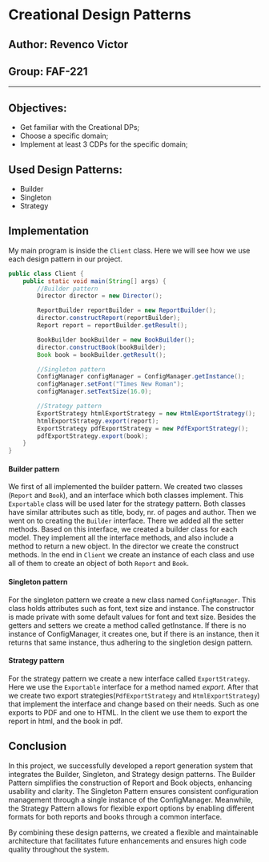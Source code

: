 # Creational Design Patterns


## Author: Revenco Victor
## Group: FAF-221

----

## Objectives:

* Get familiar with the Creational DPs;
* Choose a specific domain;
* Implement at least 3 CDPs for the specific domain;


## Used Design Patterns:

* Builder
* Singleton
* Strategy


## Implementation

My main program is inside the `Client` class. Here we will see how we use each design pattern in our project.
```Java
public class Client {
    public static void main(String[] args) {
        //Builder pattern
        Director director = new Director();

        ReportBuilder reportBuilder = new ReportBuilder();
        director.constructReport(reportBuilder);
        Report report = reportBuilder.getResult();

        BookBuilder bookBuilder = new BookBuilder();
        director.constructBook(bookBuilder);
        Book book = bookBuilder.getResult();

        //Singleton pattern
        ConfigManager configManager = ConfigManager.getInstance();
        configManager.setFont("Times New Roman");
        configManager.setTextSize(16.0);

        //Strategy pattern
        ExportStrategy htmlExportStrategy = new HtmlExportStrategy();
        htmlExportStrategy.export(report);
        ExportStrategy pdfExportStrategy = new PdfExportStrategy();
        pdfExportStrategy.export(book);
    }
}
```
#### Builder pattern
We first of all implemented the builder pattern. We created two classes (`Report` and `Book`), and an interface which
both classes implement. This `Exportable` class will be used later for the strategy pattern.
Both classes have similar attributes such as title, body, nr. of pages and author. Then we went on to creating the 
`Builder` interface. There we added all the setter methods. Based on this interface, we created a builder class for each 
model. They implement all the interface methods, and also include a method to return a new object. In the director we 
create the construct methods. In the end in `Client` we create an instance of each class and use all of them to create 
an object of both `Report` and `Book`.

#### Singleton pattern
For the singleton pattern we create a new class named `ConfigManager`. This class holds attributes such as font, text size
and instance. The constructor is made private with some default values for font and text size. Besides the getters and 
setters we create a method called getInstance. If there is no instance of ConfigManager, it creates one, but if there is 
an instance, then it returns that same instance, thus adhering to the singletion design pattern.

#### Strategy pattern
For the strategy pattern we create a new interface called `ExportStrategy`. Here we use the `Exportable` interface for a 
method named *export*. After that we create two export strategies(`PdfExportStrategy` and `HtmlExportStrategy`) that 
implement the interface and change based on their needs. Such as one exports to PDF and one to HTML. In the client we 
use them to export the report in html, and the book in pdf.

## Conclusion
In this project, we successfully developed a report generation system that integrates the Builder, Singleton, and 
Strategy design patterns. The Builder Pattern simplifies the construction of Report and Book objects, enhancing usability and 
clarity. The Singleton Pattern ensures consistent configuration management through a single instance of the 
ConfigManager. Meanwhile, the Strategy Pattern allows for flexible export options by enabling different formats 
for both reports and books through a common interface.

By combining these design patterns, we created a flexible and maintainable architecture that facilitates future 
enhancements and ensures high code quality throughout the system.